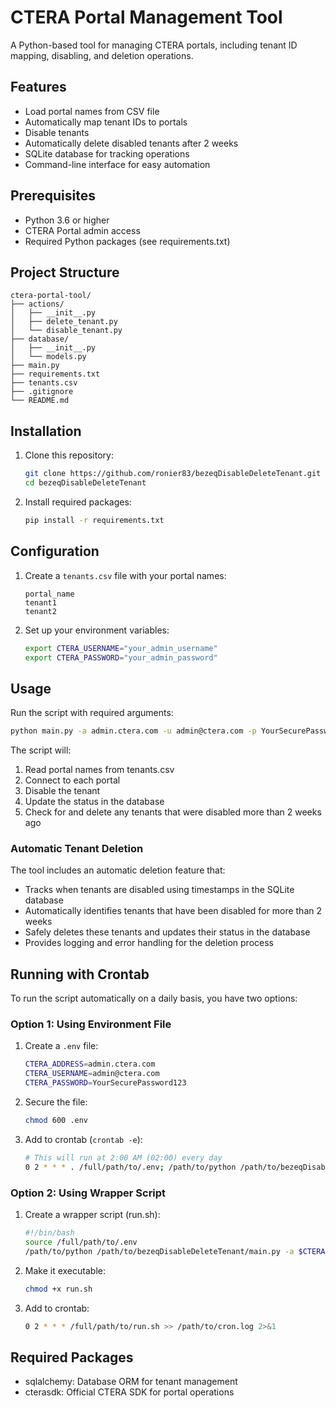# CTERA Portal Management Tool

A Python-based tool for managing CTERA portals, including tenant ID mapping, disabling, and deletion operations.

## Features

- Load portal names from CSV file
- Automatically map tenant IDs to portals
- Disable tenants
- Automatically delete disabled tenants after 2 weeks
- SQLite database for tracking operations
- Command-line interface for easy automation

## Prerequisites

- Python 3.6 or higher
- CTERA Portal admin access
- Required Python packages (see requirements.txt)

## Project Structure

```
ctera-portal-tool/
├── actions/
│   ├── __init__.py
│   ├── delete_tenant.py
│   └── disable_tenant.py
├── database/
│   ├── __init__.py
│   └── models.py
├── main.py
├── requirements.txt
├── tenants.csv
├── .gitignore
└── README.md
```

## Installation

1. Clone this repository:
   ```bash
   git clone https://github.com/ronier83/bezeqDisableDeleteTenant.git
   cd bezeqDisableDeleteTenant
   ```

2. Install required packages:
   ```bash
   pip install -r requirements.txt
   ```

## Configuration

1. Create a `tenants.csv` file with your portal names:
   ```csv
   portal_name
   tenant1
   tenant2
   ```

2. Set up your environment variables:
   ```bash
   export CTERA_USERNAME="your_admin_username"
   export CTERA_PASSWORD="your_admin_password"
   ```

## Usage

Run the script with required arguments:
```bash
python main.py -a admin.ctera.com -u admin@ctera.com -p YourSecurePassword123
```

The script will:
1. Read portal names from tenants.csv
2. Connect to each portal
3. Disable the tenant
4. Update the status in the database
5. Check for and delete any tenants that were disabled more than 2 weeks ago

### Automatic Tenant Deletion

The tool includes an automatic deletion feature that:
- Tracks when tenants are disabled using timestamps in the SQLite database
- Automatically identifies tenants that have been disabled for more than 2 weeks
- Safely deletes these tenants and updates their status in the database
- Provides logging and error handling for the deletion process

## Running with Crontab

To run the script automatically on a daily basis, you have two options:

### Option 1: Using Environment File

1. Create a `.env` file:
   ```bash
   CTERA_ADDRESS=admin.ctera.com
   CTERA_USERNAME=admin@ctera.com 
   CTERA_PASSWORD=YourSecurePassword123
   ```

2. Secure the file:
   ```bash
   chmod 600 .env
   ```

3. Add to crontab (`crontab -e`):
   ```bash
   # This will run at 2:00 AM (02:00) every day
   0 2 * * * . /full/path/to/.env; /path/to/python /path/to/bezeqDisableDeleteTenant/main.py -a $CTERA_ADDRESS -u $CTERA_USERNAME -p $CTERA_PASSWORD >> /path/to/cron.log 2>&1
   ```

### Option 2: Using Wrapper Script

1. Create a wrapper script (run.sh):
   ```bash
   #!/bin/bash
   source /full/path/to/.env
   /path/to/python /path/to/bezeqDisableDeleteTenant/main.py -a $CTERA_ADDRESS -u $CTERA_USERNAME -p $CTERA_PASSWORD
   ```

2. Make it executable:
   ```bash
   chmod +x run.sh
   ```

3. Add to crontab:
   ```bash
   0 2 * * * /full/path/to/run.sh >> /path/to/cron.log 2>&1
   ```

## Required Packages

- sqlalchemy: Database ORM for tenant management
- cterasdk: Official CTERA SDK for portal operations
